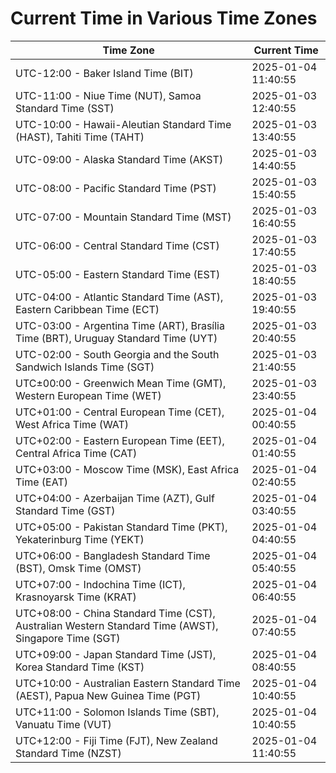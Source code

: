 # Current Time in Various Time Zones

| Time Zone | Current Time |
|-----------|--------------|
| UTC-12:00 - Baker Island Time (BIT) | 2025-01-04 11:40:55 |
| UTC-11:00 - Niue Time (NUT), Samoa Standard Time (SST) | 2025-01-03 12:40:55 |
| UTC-10:00 - Hawaii-Aleutian Standard Time (HAST), Tahiti Time (TAHT) | 2025-01-03 13:40:55 |
| UTC-09:00 - Alaska Standard Time (AKST) | 2025-01-03 14:40:55 |
| UTC-08:00 - Pacific Standard Time (PST) | 2025-01-03 15:40:55 |
| UTC-07:00 - Mountain Standard Time (MST) | 2025-01-03 16:40:55 |
| UTC-06:00 - Central Standard Time (CST) | 2025-01-03 17:40:55 |
| UTC-05:00 - Eastern Standard Time (EST) | 2025-01-03 18:40:55 |
| UTC-04:00 - Atlantic Standard Time (AST), Eastern Caribbean Time (ECT) | 2025-01-03 19:40:55 |
| UTC-03:00 - Argentina Time (ART), Brasília Time (BRT), Uruguay Standard Time (UYT) | 2025-01-03 20:40:55 |
| UTC-02:00 - South Georgia and the South Sandwich Islands Time (SGT) | 2025-01-03 21:40:55 |
| UTC±00:00 - Greenwich Mean Time (GMT), Western European Time (WET) | 2025-01-03 23:40:55 |
| UTC+01:00 - Central European Time (CET), West Africa Time (WAT) | 2025-01-04 00:40:55 |
| UTC+02:00 - Eastern European Time (EET), Central Africa Time (CAT) | 2025-01-04 01:40:55 |
| UTC+03:00 - Moscow Time (MSK), East Africa Time (EAT) | 2025-01-04 02:40:55 |
| UTC+04:00 - Azerbaijan Time (AZT), Gulf Standard Time (GST) | 2025-01-04 03:40:55 |
| UTC+05:00 - Pakistan Standard Time (PKT), Yekaterinburg Time (YEKT) | 2025-01-04 04:40:55 |
| UTC+06:00 - Bangladesh Standard Time (BST), Omsk Time (OMST) | 2025-01-04 05:40:55 |
| UTC+07:00 - Indochina Time (ICT), Krasnoyarsk Time (KRAT) | 2025-01-04 06:40:55 |
| UTC+08:00 - China Standard Time (CST), Australian Western Standard Time (AWST), Singapore Time (SGT) | 2025-01-04 07:40:55 |
| UTC+09:00 - Japan Standard Time (JST), Korea Standard Time (KST) | 2025-01-04 08:40:55 |
| UTC+10:00 - Australian Eastern Standard Time (AEST), Papua New Guinea Time (PGT) | 2025-01-04 10:40:55 |
| UTC+11:00 - Solomon Islands Time (SBT), Vanuatu Time (VUT) | 2025-01-04 10:40:55 |
| UTC+12:00 - Fiji Time (FJT), New Zealand Standard Time (NZST) | 2025-01-04 11:40:55 |
